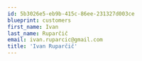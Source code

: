 ```yaml
---
id: 5b3026e5-eb9b-415c-86ee-231327d003ce
blueprint: customers
first_name: Ivan
last_name: Ruparčič
email: ivan.ruparcic@gmail.com
title: 'Ivan Ruparčič'
---
```

